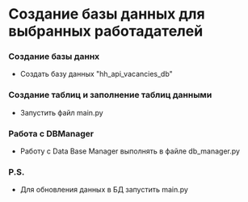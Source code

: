 # Создание базы данных для выбранных работадателей

### Создание базы даннх
- Создать базу данных "hh_api_vacancies_db"

### Создание таблиц и заполнение таблиц данными
- Запустить файл main.py

### Работа с DBManager
- Работу с Data Base Manager выполнять в файле db_manager.py

### P.S.
- Для обновления данных в БД запустить main.py
